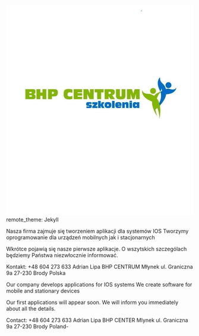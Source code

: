 <img src="logo.jpg" alt="nazwa alternatywna">
remote_theme: Jekyll 


Nasza firma zajmuje się tworzeniem aplikacji dla systemów IOS
Tworzymy oprogramowanie dla urządzeń mobilnych jak i stacjonarnych

Wkrótce pojawią się nasze pierwsze aplikacje.
O wszytskich szczególach będziemy Państwa niezwłocznie informować.

Kontakt:
+48 604 273 633
Adrian Lipa BHP CENTRUM
Młynek ul. Graniczna 9a
27-230 Brody
Polska

Our company develops applications for IOS systems
We create software for mobile and stationary devices

Our first applications will appear soon.
We will inform you immediately about all the details.

Contact:
+48 604 273 633
Adrian Lipa BHP CENTER
Mlynek ul. Graniczna 9a
27-230 Brody
Poland-
